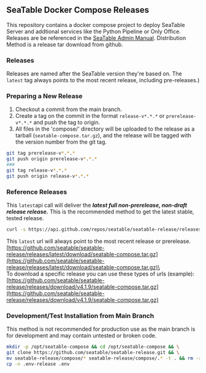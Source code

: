 ## SeaTable Docker Compose Releases
This repository contains a docker compose project to deploy SeaTable Server and addtional services like the Python Pipeline or Only Office. Releases are be referenced in the [SeaTable Admin Manual](https://admin.seatable.io/). Distribution Method is a release tar download from github.

### Releases

Releases are named after the SeaTable version they're based on. The `latest` tag always points to the most recent release, including pre-releases.)

### Preparing a New Release

1. Checkout a commit from the main branch.
2. Create a tag on the commit in the format `release-v*.*.*` or `prerelease-v*.*.*` and push the tag to origin.
3. All files in the 'compose/' directory will be uploaded to the release as a tarball (`seatable-compose.tar.gz`), and the release will be tagged with the version number from the git tag.

```bash
git tag prerelease-v*.*.*
git push origin prerelease-v*.*.*
###
git tag release-v*.*.*
git push origin release-v*.*.*
```
### Reference Releases

This `latest`api call will deliver the ***latest full non-prerelease, non-draft release release.*** This is the recommended method to get the latest stable, tested release.
```bash
curl -s https://api.github.com/repos/seatable/seatable-release/releases/latest | jq -r '.assets[0].browser_download_url'
```

This `latest` url will always point to the most recent release or prerelease.
[https://github.com/seatable/seatable-release/releases/latest/download/seatable-compose.tar.gz](https://github.com/seatable/seatable-release/releases/latest/download/seatable-compose.tar.gz)\
\
To download a specific release you can use these types of urls (example):\
[https://github.com/seatable/seatable-release/releases/download/v4.1.9/seatable-compose.tar.gz](https://github.com/seatable/seatable-release/releases/download/v4.1.9/seatable-compose.tar.gz)

### Development/Test Installation from Main Branch

This method is not recommended for production use as the main branch is for development and may contain untested or broken code.
```bash
mkdir -p /opt/seatable-compose && cd /opt/seatable-compose && \
git clone https://github.com/seatable/seatable-release.git && \
mv seatable-release/compose/* seatable-release/compose/.* -t . && rm -r seatable-release/ && \
cp -n .env-release .env
```

